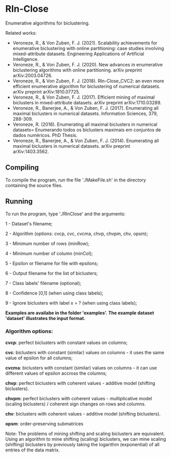 # RIn-Close

Enumerative algorithms for biclustering.

Related works:
- Veroneze, R., & Von Zuben, F. J. (2021). Scalability achievements for enumerative biclustering with online partitioning: case studies involving mixed-attribute datasets. Engineering Applications of Artificial Intelligence.
- Veroneze, R., & Von Zuben, F. J. (2020). New advances in enumerative biclustering algorithms with online partitioning. arXiv preprint arXiv:2003.04726.
- Veroneze, R., & Von Zuben, F. J. (2018). RIn-Close_CVC2: an even more efficient enumerative algorithm for biclustering of numerical datasets. arXiv preprint arXiv:1810.07725.
- Veroneze, R., & Von Zuben, F. J. (2017). Efficient mining of maximal biclusters in mixed-attribute datasets. arXiv preprint arXiv:1710.03289.
- Veroneze, R., Banerjee, A., & Von Zuben, F. J. (2017). Enumerating all maximal biclusters in numerical datasets. Information Sciences, 379, 288-309.
- Veroneze, R. (2016). Enumerating all maximal biclusters in numerical datasets= Enumerando todos os biclusters maximais em conjuntos de dados numéricos. PhD Thesis.
- Veroneze, R., Banerjee, A., & Von Zuben, F. J. (2014). Enumerating all maximal biclusters in numerical datasets. arXiv preprint arXiv:1403.3562.



## Compiling
To compile the program, run the file  './MakeFile.sh' in the directory containing the source files.


## Running
To run the program, type './RInClose' and the arguments:

1 - Dataset's filename;

2 - Algorithm (options: cvcp, cvc, cvcma, chvp, chvpm, chv, opsm);

3 - Minimum number of rows (minRow);

4 - Minimum number of column (minCol);

5 - Epsilon or filename for file with epsilons;

6 - Output filename for the list of biclusters;

7 - Class labels' filename (optional);

8 - Confidence [0,1] (when using class labels);

9 - Ignore biclusters with label x = ? (when using class labels);

**Examples are availabe in the folder 'examples'. The example dataset 'dataset' illustrates the input format.**

### Algorithm options:

**cvcp**: perfect biclusters with constant values on columns;

**cvc**: biclusters with constant (similar) values on columns - it uses the same value of epsilon for all columns;

**cvcma**: biclusters with constant (similar) values on columns - it can use different values of epsilon accross the columns;

**chvp**: perfect biclusters with coherent values - additive model (shifting biclusters).

**chvpm**: perfect biclusters with coherent values - multiplicative model (scaling biclusters) / coherent sign changes on rows and columns.

**chv**: biclusters with coherent values - additive model (shifting biclusters).

**opsm**: order-preserving submatrices

Note: The problems of mining shifting and scaling biclusters are equivalent. Using an algorithm to mine shifting (scaling) biclusters, we can mine scaling (shifting) biclusters by previously taking the logarithm (exponential) of all entries of the data matrix.
